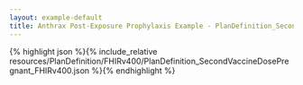 ```yaml
---
layout: example-default
title: Anthrax Post-Exposure Prophylaxis Example - PlanDefinition_SecondVaccineDosePregnant_FHIRv400.
---
```


{% highlight json %}{% include_relative resources/PlanDefinition/FHIRv400/PlanDefinition_SecondVaccineDosePregnant_FHIRv400.json %}{% endhighlight %}

